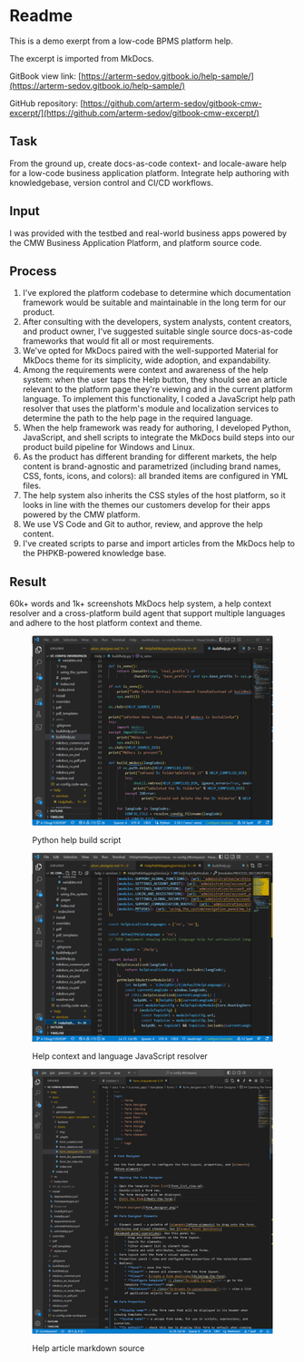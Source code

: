 # Readme

This is a demo exerpt from a low-code BPMS platform help.

The excerpt is imported from MkDocs.

GitBook view link: [https://arterm-sedov.gitbook.io/help-sample/](https://arterm-sedov.gitbook.io/help-sample/)

GitHub repository: [https://github.com/arterm-sedov/gitbook-cmw-excerpt/](https://github.com/arterm-sedov/gitbook-cmw-excerpt/)

## Task

From the ground up, create docs-as-code context- and locale-aware help for a low-code business application platform. Integrate help authoring with knowledgebase, version control and CI/CD workflows.

## Input

I was provided with the testbed and real-world business apps powered by the CMW Business Application Platform, and platform source code.

## Process

1. I've explored the platform codebase to determine which documentation framework would be suitable and maintainable in the long term for our product.
2. After consulting with the developers, system analysts, content creators, and product owner, I've suggested suitable single source docs-as-code frameworks that would fit all or most requirements.
3. We've opted for MkDocs paired with the well-supported Material for MkDocs theme for its simplicity, wide adoption, and expandability.
4. Among the requirements were context and awareness of the help system: when the user taps the Help button, they should see an article relevant to the platform page they're viewing and in the current platform language. To implement this functionality, I coded a JavaScript help path resolver that uses the platform's module and localization services to determine the path to the help page in the required language.
5. When the help framework was ready for authoring, I developed Python, JavaScript, and shell scripts to integrate the MkDocs build steps into our product build pipeline for Windows and Linux.
6. As the product has different branding for different markets, the help content is brand-agnostic and parametrized (including brand names, CSS, fonts, icons, and colors): all branded items are configured in YML files.
7. The help system also inherits the CSS styles of the host platform, so it looks in line with the themes our customers develop for their apps powered by the CMW platform.&#x20;
8. We use VS Code and Git to author, review, and approve the help content.
9. I've created scripts to parse and import articles from the MkDocs help to the PHPKB-powered knowledge base.

## Result

60k+ words and 1k+ screenshots MkDocs help system, a help context resolver and a cross-platform build agent that support multiple languages and adhere to the host platform context and theme.

<figure><img src=".gitbook/assets/2023-07-16_17h10_47 (1).png" alt=""><figcaption><p>Python help build script</p></figcaption></figure>

<figure><img src=".gitbook/assets/2023-07-16_17h13_50.png" alt=""><figcaption><p>Help context and language JavaScript resolver</p></figcaption></figure>

<figure><img src=".gitbook/assets/2023-07-16_17h15_03.png" alt=""><figcaption><p>Help article markdown source</p></figcaption></figure>

